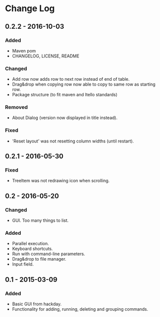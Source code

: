# Change Log

## 0.2.2 - 2016-10-03
### Added
* Maven pom
* CHANGELOG, LICENSE, README

### Changed
* Add row now adds row to next row instead of end of table.
* Drag&drop when copying row now able to copy to same row as starting row.
* Package structure (to fit maven and Itello standards)

### Removed
* About Dialog (version now displayed in title instead).

### Fixed
* 'Reset layout' was not resetting column widths (until restart).

## 0.2.1 - 2016-05-30
### Fixed
* TreeItem was not redrawing icon when scrolling.

## 0.2 - 2016-05-20
### Changed
* GUI. Too many things to list.

### Added
* Parallel execution.
* Keyboard shortcuts.
* Run with command-line parameters.
* Drag&drop to file manager.
* Input field.

## 0.1 - 2015-03-09
### Added
* Basic GUI from hackday. 
* Functionality for adding, running, deleting and  grouping commands.

